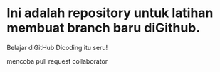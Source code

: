 # Ini adalah repository untuk latihan membuat branch baru diGithub.
  Belajar diGitHub Dicoding itu seru!


mencoba pull request collaborator
